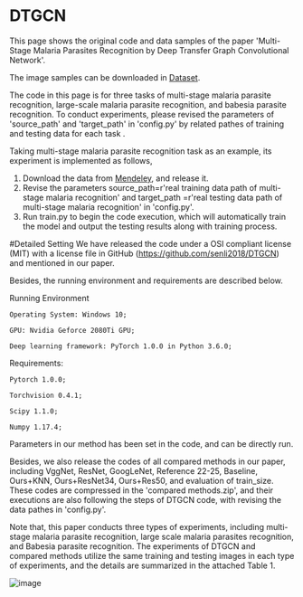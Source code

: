 # DTGCN

This page shows the original code and data samples of the paper 'Multi-Stage Malaria Parasites Recognition by Deep Transfer Graph Convolutional Network'.


The image samples can be downloaded in [Dataset](https://data.mendeley.com/datasets/2y232dgw36/draft?a=1ab70b62-66c1-4e06-923c-8a86c4deaca0).

The code in this page is for three tasks of multi-stage malaria parasite recognition, large-scale malaria parasite recognition, and babesia parasite recognition. To conduct experiments, please revised the parameters of 'source_path' and 'target_path' in 'config.py' by related pathes of training and testing data for each task .

Taking multi-stage malaria parasite recognition task as an example, its experiment is implemented as follows,

1. Download the data from  [Mendeley](https://data.mendeley.com/datasets/2y232dgw36/draft?a=1ab70b62-66c1-4e06-923c-8a86c4deaca0), and release it. 
2. Revise the parameters source_path=r'real training data path of multi-stage malaria recognition' and target_path =r'real testing data path of multi-stage malaria recognition' in 'config.py'. 
3. Run train.py to begin the code execution, which will automatically train the model and output the testing results along with training process.

#Detailed Setting
We have released the code under a OSI compliant license (MIT) with a license file in GitHub (https://github.com/senli2018/DTGCN) and mentioned in our paper.

Besides, the running environment and requirements are described below.

Running Environment

	Operating System: Windows 10;

	GPU: Nvidia Geforce 2080Ti GPU;

	Deep learning framework: PyTorch 1.0.0 in Python 3.6.0;

Requirements:

	Pytorch 1.0.0;

	Torchvision 0.4.1;

	Scipy 1.1.0;

	Numpy 1.17.4;

Parameters in our method has been set in the code, and can be directly run. 

Besides, we also release the codes of all compared methods in our paper, including VggNet, ResNet, GoogLeNet, Reference 22-25, Baseline, Ours+KNN, Ours+ResNet34, Ours+Res50, and evaluation of train_size. These codes are compressed in the 'compared methods.zip', and their executions are also following the steps of DTGCN code, with revising the data pathes in 'config.py'.

Note that, this paper conducts three types of experiments, including multi-stage malaria parasite recognition, large scale malaria parasites recognition, and Babesia parasite recognition. The experiments of DTGCN and compared methods utilize the same training and testing images in each type of experiments, and the details are summarized in the attached Table 1.

![image](https://github.com/senli2018/DTGCN_2021/blob/main/Table_1.jpg)
